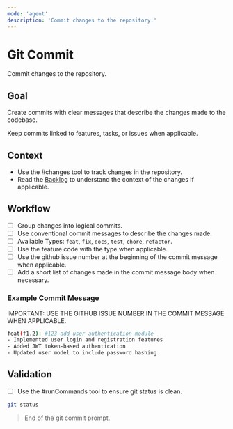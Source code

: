 ```yaml
---
mode: 'agent'
description: 'Commit changes to the repository.'
---
```


# Git Commit

Commit changes to the repository.

## Goal

Create commits with clear messages that describe the changes made to the codebase.

Keep commits linked to features, tasks, or issues when applicable.

## Context

- Use the #changes tool to track changes in the repository.
- Read the [Backlog](/docs/BACKLOG.md) to understand the context of the changes if applicable.

## Workflow

- [ ] Group changes into logical commits.
- [ ] Use conventional commit messages to describe the changes made.
- [ ] Available Types: `feat`, `fix`, `docs`, `test`, `chore`, `refactor`.
- [ ] Use the feature code with the type when applicable.
- [ ] Use the github issue number at the beginning of the commit message when applicable.
- [ ] Add a short list of changes made in the commit message body when necessary.

### Example Commit Message

IMPORTANT: USE THE GITHUB ISSUE NUMBER IN THE COMMIT MESSAGE WHEN APPLICABLE.

```bash
feat(f1.2): #123 add user authentication module 
- Implemented user login and registration features
- Added JWT token-based authentication
- Updated user model to include password hashing
```

## Validation

- [ ] Use the #runCommands tool to ensure git status is clean.

```bash
git status
```

> End of the git commit prompt.
